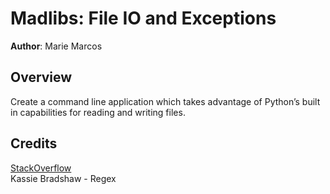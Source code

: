 # Madlibs: File IO and Exceptions

**Author**: Marie Marcos

## Overview
Create a command line application which takes advantage of Python’s built in capabilities for reading and writing files.

## Credits
[StackOverflow](https://stackoverflow.com/questions/9351522/python-how-to-remove-text-within-round-brackets)  
Kassie Bradshaw - Regex
